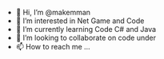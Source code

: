- 👋 Hi, I’m @makemman
- 👀 I’m interested in Net Game and Code
- 🌱 I’m currently learning Code C# and Java
- 💞️ I’m looking to collaborate on code under 
- 📫 How to reach me ...

<!---
makemman/makemman is a ✨ special ✨ repository because its `README.md` (this file) appears on your GitHub profile.
You can click the Preview link to take a look at your changes.
--->
